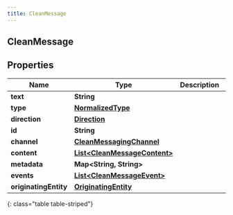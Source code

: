```yaml
---
title: CleanMessage
---
```

## CleanMessage


## Properties

| Name | Type | Description | Notes |
| ------------ | ------------- | ------------- | ------------- |
| **text** | <!----><!---->**String**<!----> |  |  [optional] |
| **type** | <!----><!---->[**NormalizedType**](NormalizedType.html)<!----> |  |  |
| **direction** | <!----><!---->[**Direction**](Direction.html)<!----> |  |  [optional] |
| **id** | <!----><!---->**String**<!----> |  |  [optional] |
| **channel** | <!----><!---->[**CleanMessagingChannel**](CleanMessagingChannel.html)<!----> |  |  [optional] |
| **content** | <!----><!---->[**List&lt;CleanMessageContent&gt;**](CleanMessageContent.html)<!----> |  |  [optional] |
| **metadata** | <!----><!---->**Map&lt;String, String&gt;**<!----> |  |  [optional] |
| **events** | <!----><!---->[**List&lt;CleanMessageEvent&gt;**](CleanMessageEvent.html)<!----> |  |  [optional] |
| **originatingEntity** | <!----><!---->[**OriginatingEntity**](OriginatingEntity.html)<!----> |  |  [optional] |
{: class="table table-striped"}



